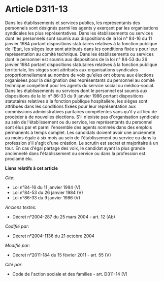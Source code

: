 # Article D311-13

Dans les établissements et services publics, les représentants des personnels sont désignés parmi les agents y exerçant par
les organisations syndicales les plus représentatives. Dans les établissements ou services dont les personnels sont soumis
aux dispositions de la loi n° 84-16 du 11 janvier 1984 portant dispositions statutaires relatives à la fonction publique de
l'Etat, les sièges leur sont attribués dans les conditions fixée s pour leur représentation au comité technique. Dans les
établissements ou services dont le personnel est soumis aux dispositions de la loi n° 84-53 du 26 janvier 1984 portant
dispositions statutaires relatives à la fonction publique territoriale, les sièges sont attribués aux organisations
syndicales proportionnellement au nombre de voix qu'elles ont obtenu aux élections organisées pour la désignation des
représentants du personnel au comité technique compétent pour les agents du service social ou médico-social. Dans les
établissements ou services dont le personnel est soumis aux dispositions de la loi n° 86-33 du 9 janvier 1986 portant
dispositions statutaires relatives à la fonction publique hospitalière, les sièges sont attribués dans les conditions fixées
pour leur représentation aux commissions administratives paritaires compétentes sans qu'il y ait lieu de procéder à de
nouvelles élections. S'il n'existe pas d'organisation syndicale au sein de l'établissement ou du service, les représentants
du personnel sont élus par et parmi l'ensemble des agents nommés dans des emplois permanents à temps complet. Les candidats
doivent avoir une ancienneté au moins égale à six mois au sein de l'établissement ou service ou dans la profession s'il
s'agit d'une création. Le scrutin est secret et majoritaire à un tour. En cas d'égal partage des voix, le candidat ayant la
plus grande ancienneté dans l'établissement ou service ou dans la profession est proclamé élu.

**Liens relatifs à cet article**

_Cite_:

  - Loi n°84-16 du 11 janvier 1984 (V)
  - Loi n°84-53 du 26 janvier 1984 (V)
  - Loi n°86-33 du 9 janvier 1986 (V)

_Anciens textes_:

  - Décret n°2004-287 du 25 mars 2004 - art. 12 (Ab)

_Codifié par_:

  - Décret n°2004-1136 du 21 octobre 2004

_Modifié par_:

  - Décret n°2011-184 du 15 février 2011 - art. 55 (V)

_Cité par_:

  - Code de l'action sociale et des familles - art. D311-14 (V)
